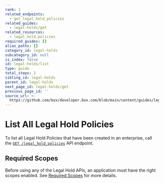 ```yaml
---
rank: 1
related_endpoints:
  - get_legal_hold_policies
related_guides:
  - legal-holds/get
related_resources:
  - legal_hold_policies
required_guides: []
alias_paths: []
category_id: legal-holds
subcategory_id: null
is_index: false
id: legal-holds/list
type: guide
total_steps: 2
sibling_id: legal-holds
parent_id: legal-holds
next_page_id: legal-holds/get
previous_page_id: ''
source_url: >-
  https://github.com/box/developer.box.com/blob/main/content/guides/legal-holds/list.md
---
```

# List All Legal Hold Policies

To list all Legal Hold Policies that have been created in an enterprise, call
the [`GET /legal_hold_policies`][legal_holds] API endpoint.

<Samples id='get_legal_hold_policies' >

</Samples>

## Required Scopes

<!-- i18n-enable localize-links -->

Before using any of the Legal Hold APIs, an application must have the right
scopes enabled. See [Required Scopes][scopes] for more details.
<!-- i18n-disable localize-links -->

[legal_holds]: e://get_legal_hold_policies
[scopes]: g://legal-holds#required-scopes